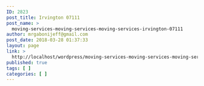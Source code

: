 ```yaml
---
ID: 2823
post_title: Irvington 07111
post_name: >
  moving-services-moving-services-moving-services-irvington-07111
author: mrgabonijeff@gmail.com
post_date: 2018-03-28 01:37:33
layout: page
link: >
  http://localhost/wordpress/moving-services-moving-services-moving-services-irvington-07111/
published: true
tags: [ ]
categories: [ ]
---
```

